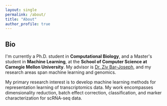 ```yaml
---
layout: single
permalink: /about/
title: "About"
author_profile: true
---
```


## Bio
I'm currently a Ph.D. student in **Computational Biology**, and a Master's student in **Machine Learning**, at the **School of Computer Science at Carnegie Mellon University**. My advisor is [Dr. Ziv Bar-Joseph](http://sb.cs.cmu.edu/), and my research areas span machine learning and genomics.

My primary research interest is to develop machine learning methods for representation learning of transcriptomics data. My work encompasses dimensionality reduction, batch effect correction, classification, and marker characterization for scRNA-seq data.
